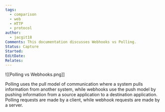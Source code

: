 ```yaml
---
tags:
  - comparison
  - web
  - HTTP
  - protocol
author:
  - jacgit18
Comments: This documentation discusses Webhooks vs Polling.
Status: Capture
Started: 
EditDate: 
Relates:
---
```

![[Polling vs Webhooks.png]]

Polling uses the pull model of communication where a system pulls information from another system, while webhooks use the push model by pushing information from a source application to a destination application. Polling requests are made by a client, while webhook requests are made by a server.